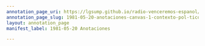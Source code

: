 ```yaml
---
annotation_page_uri: https://lgsump.github.io/radio-venceremos-espanol/annotations/1981-05-20-anotaciones-canvas-1-contexto-pol-tico.json
annotation_page_slug: 1981-05-20-anotaciones-canvas-1-contexto-pol-tico
layout: annotation_page
manifest_label: 1981-05-20 Anotaciones

---
```

